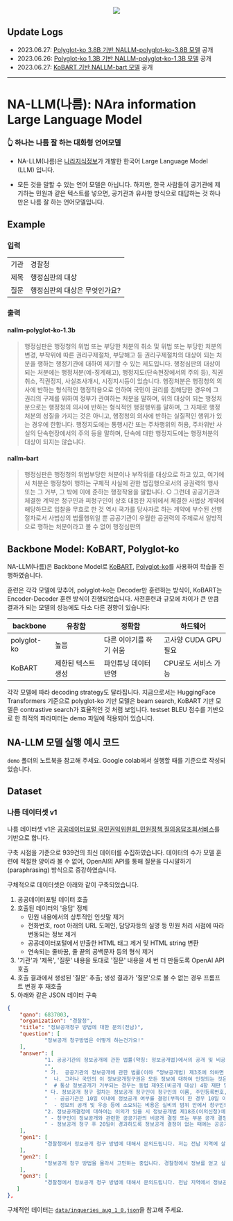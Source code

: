 <p align="center">
  <img src="https://github.com/Nara-Information/NA-LLM/assets/136791147/a9b9328e-4e1a-45c2-9d47-61540949d48d"/>
</p>

## Update Logs
- 2023.06.27: [Polyglot-ko 3.8B 기반 NALLM-polyglot-ko-3.8B 모델](https://huggingface.co/nojiyoon/nallm-polyglot-ko-3.8b-base) 공개
- 2023.06.26: [Polyglot-ko 1.3B 기반 NALLM-polyglot-ko-1.3B 모델](https://huggingface.co/nojiyoon/nallm-polyglot-ko-1.3b-base) 공개
- 2023.06.27: [KoBART 기반 NALLM-bart 모델](https://huggingface.co/gyulukeyi/nallm-bart) 공개

- - -

# NA-LLM(나름): NAra information Large Language Model
### 👆 하나는 나름 잘 하는 대화형 언어모델

- NA-LLM(나름)은 [나라지식정보](http://narainformation.com/)가 개발한 한국어 Large Language Model (LLM) 입니다.

- 모든 것을 말할 수 있는 언어 모델은 아닙니다. 하지만, 한국 사람들이 공기관에 제기하는 민원과 같은 텍스트를 넣으면, 공기관과 유사한 방식으로 대답하는 것 하나만은 나름 잘 하는 언어모델입니다.

  
## Example

### 입력 

|||
|--|--|
|기관|경찰청|
|제목|행정심판의 대상|
|질문|행정심판의 대상은 무엇인가요?|

### 출력 

#### nallm-polyglot-ko-1.3b

> 행정심판은 행정청의 위법 또는 부당한 처분의 취소 및 위법 또는 부당한 처분의 변경, 부작위에 따른 권리구제절차, 부당해고 등 권리구제절차의 대상이 되는 처분을 행하는 행정기관에 대하여 제기할 수 있는 제도입니다. 행정심판의 대상이 되는 처분에는 행정처분(예-징계해고), 행정지도(단속현장에서의 주의 등), 직권취소, 직권정지, 사실조사개시, 시정지시등이 있습니다.
> 행정처분은 행정청의 의사에 반하는 형식적인 행정작용으로 인하여 국민이 권리를 침해당한 경우에 그 권리의 구제를 위하여 정부가 관여하는 처분을 말하며, 위의 대상이 되는 행정처분으로는 행정청의 의사에 반하는 형식적인 행정행위를 말하며, 그 자체로 행정처분의 성질을 가지는 것은 아니고, 행정청의 의사에 반하는 실질적인 행위가 있는 경우에 한합니다. 행정지도에는 통행시간 또는 주차행위의 허용, 주차위반 사실의 단속현장에서의 주의 등을 말하며, 단속에 대한 행정지도에는 행정처분의 대상이 되지는 않습니다.

#### nallm-bart

>  행정심판은 행정청의 위법부당한 처분이나 부작위를 대상으로 하고 있고, 여기에서 처분은 행정청이 행하는 구체적 사실에 관한 법집행으로서의 공권력의 행사 또는 그 거부, 그 밖에 이에 준하는 행정작용을 말합니다.
> ○ 그런데 공공기관과 체결한 계약은 청구인과 피청구인이 상호 대등한 지위에서 체결한 사법상 계약에 해당하므로 입찰을 무효로 한 것 역시 국가를 당사자로 하는 계약에 부수된 선행절차로서 사법상의 법률행위일 뿐 공공기관이 우월한 공권력의 주체로서 일방적으로 행하는 처분이라고 볼 수 없어 행정심판의

## Backbone Model: KoBART, Polyglot-ko

NA-LLM(나름)은 Backbone Model로 [KoBART](https://huggingface.co/gogamza/kobart-base-v2), [Polyglot-ko](https://github.com/EleutherAI/polyglot)를 사용하여 학습을 진행하였습니다.

훈련은 각각 모델에 맞추어, polyglot-ko는 Decoder만 훈련하는 방식이, KoBART는 Encoder-Decoder 훈련 방식이 진행되었습니다. 사전훈련과 규모에 차이가 큰 만큼 결과가 되는 모델의 성능에도 다소 다른 경향이 있습니다:

|backbone|유창함|정확함|하드웨어|
|---|---|---|---|
|polyglot-ko|높음|다른 이야기를 하기 쉬움|고사양 CUDA GPU 필요|
|KoBART|제한된 텍스트 생성|파인튜닝 데이터 반영|CPU로도 서비스 가능|

각각 모델에 따라 decoding strategy도 달라집니다. 지금으로서는 HuggingFace Transformers 기준으로 polyglot-ko 기반 모델은 beam search, KoBART 기반 모델은 contrastive search가 효율적인 것 처럼 보입니다. testset BLEU 점수를 기반으로 한 최적의 파라미터는 demo 파일에 적용되어 있습니다.

## NA-LLM 모델 실행 예시 코드

`demo` 폴더의 노트북을 참고해 주세요. Google colab에서 실행할 때를 기준으로 작성되었습니다.

## Dataset
### 나름 데이터셋 v1
나름 데이터셋 v1은 [공공데이터포털 국민권익위원회_민원정책 질의응답조회서비스](https://www.data.go.kr/data/15074671/openapi.do)를 기반으로 합니다.

구축 시점을 기준으로 939건의 최신 데이터를 수집하였습니다. 데이터의 수가 모델 훈련에 적절한 양이라 볼 수 없어, OpenAI의 API를 통해 질문을 다시말하기(paraphrasing) 방식으로 증강하였습니다. 

구체적으로 데이터셋은 아래와 같이 구축되었습니다.

1. 공공데이터포털 데이터 호출 
2. 호출된 데이터의 '응답' 정제 
    - 민원 내용에서의 상투적인 인삿말 제거 
    - 전화번호, root 아래의 URL 도메인, 담당자등의 실명 등 민원 처리 시점에 따라 변동되는 정보 제거 
    - 공공데이터포털에서 반출한 HTML 태그 제거 및 HTML string 변환 
    - 연속되는 줄바꿈, 줄 끝의 공백문자 등의 형식 제거 
3. '기관'과 '제목', '질문' 내용을 토대로 '질문' 내용을 세 번 더 만들도록 OpenAI API 호출 
4. 호출 결과에서 생성된 '질문' 추출; 생성 결과가 '질문'으로 볼 수 없는 경우 프롬프트 변경 후 재호출 
5. 아래와 같은 JSON 데이터 구축

```json
{
    "qano": 6837003,
    "organization": "경찰청",
    "title": "정보공개청구 방법에 대한 문의(전남)",
    "question": [
            "정보공개 청구방법은 어떻게 하는건가요!"
    ],
    "answer": [
            "1. 공공기관의 정보공개에 관한 법률(약칭: 정보공개법)에서의 공개 및 비공개 대상 정보와 정보공개청구 절차에 대하여 답변드리겠습니다.",
            "​",
            " 가.  공공기관의 정보공개에 관한 법률(이하 “정보공개법) 제3조에 의하면 “공공기관이 보유·관리하는 정보는 이 법이 정하는 바에 따라 공개하여야 한다”라고 하여 원칙적으로 정보를 공개한다고 되어 있습니다.",
            "  나. 그러나 국민의 이 정보공개청구권은 모든 정보에 대하여 인정되는 것은 아니고, 이른바 일반적인 사항에 대해서만 인정이 되고 국가안전보장에 관련되는 정보 및 보안업무를 관장하는 기관에서 국가안전보장과 관련된 정보분석을 목적으로 수집되거나 작성된 정보에 대하여는 이를 인정하지 않고 있습니다.",
            "  # 통상 정보공개가 거부되는 경우는 동법 제9조(비공개 대상) 4항 재판 및 수사와 관련되거나 6항 및 7항에 따라 거부되는 경우가 대부분",
            " 다. 정보공개 청구 절차는 정보공개 청구인이 청구인의 이름, 주민등록번호, 주소 및 연락처, 공개를 청구하는 정보의 내용과 공개방법을 기재한 정보공개청구서(인터넷 또는 공공기관 방문)를 제출 하게되면",
            "  - 공공기관은 10일 이내에 정보공개 여부를 결정(부득이 한 경우 10일 이내의 범위에서 연장가능)하여 청구인에게 공개일시·공개장소 등을 명시하여 청구인에게 통지하게 됩니다(동법 제10조부터 제16조)",
            "  - 정보의 공개 및 우송 등에 소요되는 비용은 실비의 범위 안에서 청구인의 부담으로 하게 되어 있으나, 공개를 청구하는 정보의 사용목적이 공공복리의 유지·증진을 위하여 필요하다고 인정되는 경우에는 비용을 감면할 수도 있습니다(동법 제17조 제1항, 제2항).",
            "2. 정보공개결정에 대하여는 이의가 있을 시 정보공개법 제18조(이의신청)에 따라",
            " - 청구인이 정보공개와 관련한 공공기관의 비공개 결정 또는 부분 공개 결정에 대하여 불복이 있거나",
            " - 정보공개 청구 후 20일이 경과하도록 정보공개 결정이 없는 때에는 공공기관으로부터 정보공개 여부의 결정 통지를 받은 날 또는 정보공개 청구 후 20일이 경과한 날부터 30일 이내에 해당 공공기관에 이의신청을 할 수 있습니다."
    ],
    "gen1": [
            "경찰청에서 정보공개 청구 방법에 대해서 문의드립니다. 저는 전남 지역에 살고 있어서, 이 지역에서 정보공개 청구를 하려면 어떻게 해야 할까요? 알려주시면 감사하겠습니다."
    ],
    "gen2": [
            "정보공개 청구 방법을 몰라서 고민하는 중입니다. 경찰청에서 정보를 얻고 싶은데, 어떻게 해야할까요? 전남 지역에 사는데, 전남 지역에서 정보공개 청구를 하는 방법이 궁금합니다. 부탁드립니다."
    ],
    "gen3": [
            "경찰청에서 정보공개 청구 방법에 대해서 문의드립니다. 전남 지역에서 정보공개 청구를 하고 싶은데, 어떻게 해야 할까요? 공식적인 양식이나, 처리 절차와 기간, 수수료 등이 궁금합니다. 자세한 설명을 부탁드립니다."
   ]
},
```
구체적인 데이터는 [`data/inqueries_aug_1_0.json`](<!--@TODO link data permalink-->)을 참고해 주세요.

<!--
@TODO detrmine license and add use right info
## License


-->